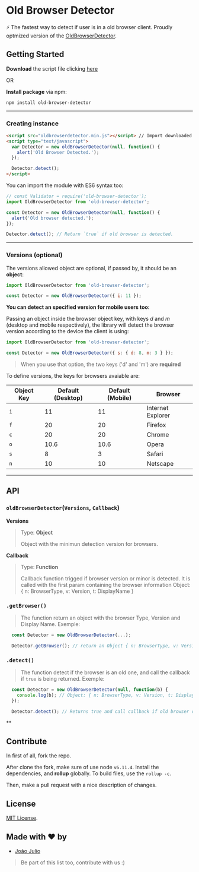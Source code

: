 # Old Browser Detector

⚡ The fastest way to detect if user is in a old browser client.
Proudly optmized version of the [OldBrowserDetector](https://github.com/korylprince/OldBrowserDetector).

## Getting Started

**Download** the script file clicking [here](http://github.com/joaopjt/old-browser-detector/blob/master/dist/oldbrowserdetector.min.js)

OR

**Install package** via npm:
```bash
npm install old-browser-detector
```
---

### Creating instance
```html
<script src="oldbrowserdetector.min.js"></script> // Import downloaded script file
<script type="text/javascript">
  var Detector = new oldBrowserDetector(null, function() {
    alert('Old Browser Detected.');
  });

  Detector.detect();
</script>
```

You can import the module with ES6 syntax too:

```javascript
// const Validator = require('old-browser-detector');
import OldBrowserDetector from 'old-browser-detector';

const Detector = new OldBrowserDetector(null, function() {
  alert('Old browser detected.');
});

Detector.detect(); // Return `true` if old browser is detected.
```
---
### Versions (optional)

The versions allowed object are optional, if passed by, it should be an **object**:

```javascript
import OldBrowserDetector from 'old-browser-detector';

const Detector = new OldBrowserDetector({ i: 11 });
```

**You can detect an specified version for mobile users too:**

Passing an object inside the browser object key, with keys *d* and *m* (desktop and mobile respectively),
the library will detect the browser version according to the device the client is using:

```javascript
import OldBrowserDetector from 'old-browser-detector';

const Detector = new OldBrowserDetector({ s: { d: 8, m: 3 } });
```

> When you use that option, the two keys ('d' and 'm') are **required**

To define versions, the keys for browsers avaiable are:

|Object Key      |Default (Desktop) |Default (Mobile)|Browser                  |
|----------------|------------------|----------------|-------------------------|
|`i`             |11                |11              | Internet Explorer       |
|`f`             |20                |20              | Firefox                 |
|`c`             |20                |20              | Chrome                  |
|`o`             |10.6              |10.6            | Opera                   |
|`s`             |8                 |3               | Safari                  |
|`n`             |10                |10              | Netscape                |

---

## API
### ``oldBrowserDetector``(``Versions``, ``Callback``)

**Versions**
> Type: **Object**
>
> Object with the minimun detection version for browsers.


**Callback**
> Type: **Function**
>
> Callback function trigged if browser version or minor is detected. It is called with the first param containing the browser information Object:
> { n: BrowserType, v: Version, t: DisplayName }

### ``.getBrowser()``

> The function return an object with the browser Type, Version and Display Name. Exemple:

```javascript
  const Detector = new OldBrowserDetector(...);

  Detector.getBrowser(); // return an Object { n: BrowserType, v: Version, t: DisplayName }
```

### ``.detect()``

> The function detect if the browser is an old one, and call the callback if `true` is being returned. Exemple:

```javascript
  const Detector = new OldBrowserDetector(null, function(b) {
    console.log(b); // Object: { n: BrowserType, v: Version, t: DisplayName }
  });

  Detector.detect(); // Returns true and call callback if old browser detected
```

**

## Contribute

In first of all, fork the repo.

After clone the fork, make sure of use node `v6.11.4`. Install the dependencies, and **rollup** globally.
To build files, use the `rollup -c`.

Then, make a pull request with a nice description of changes.

## License

[MIT License](https://opensource.org/licenses/MIT).

## Made with ❤️ by
- [João Julio](http://github.com/joaopjt)

> Be part of this list too, contribute with us :)
